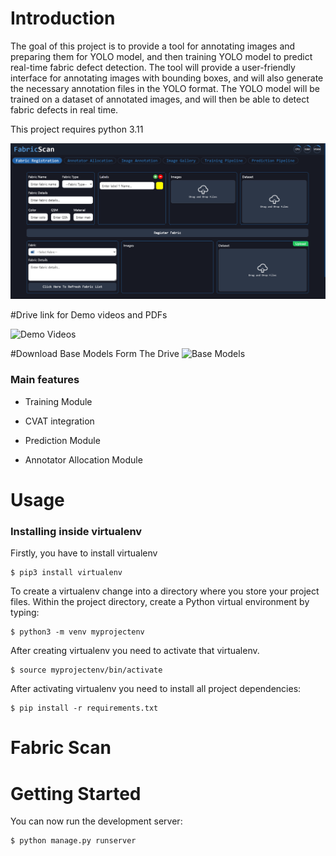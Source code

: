 

# Introduction

The goal of this project is to provide a tool for annotating images and preparing them for YOLO model, and then training YOLO model to predict real-time fabric defect detection. The tool will provide a user-friendly interface for annotating images with bounding boxes, and will also generate the necessary annotation files in the YOLO format. The YOLO model will be trained on a dataset of annotated images, and will then be able to detect fabric defects in real time.

This project requires python 3.11 

![Fabric Scan](https://github.com/TheJagStudio/pipeliner/raw/main/pipelinerBackend/static/fabricScanHome.png)

#Drive link for Demo videos and PDFs

![Demo Videos](https://drive.google.com/drive/folders/1xgiV_Km6cnEKwtkckyUhKFua2g3fk3KY?usp=drive_link)

#Download Base Models Form The Drive
![Base Models](https://drive.google.com/drive/folders/1o4s_26QkDzOml5vXpKyG_Qaj7q8kP759?usp=drive_link)

### Main features


* Training Module

* CVAT integration

* Prediction Module

* Annotator Allocation Module


# Usage

### Installing inside virtualenv 

Firstly, you have to install virtualenv

	$ pip3 install virtualenv
To create a virtualenv  change into a directory where you store your project files. Within the project directory, create a Python virtual environment by typing:

	$ python3 -m venv myprojectenv
After creating virtualenv you need to activate that virtualenv.

	$ source myprojectenv/bin/activate

After activating virtualenv you need to install all project dependencies:

    $ pip install -r requirements.txt
    


#  Fabric Scan 

# Getting Started

You can now run the development server:

    $ python manage.py runserver

